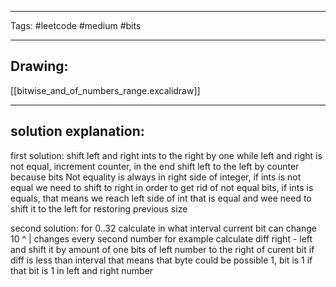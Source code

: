 

----

Tags: #leetcode #medium #bits

----

## Drawing:
[[bitwise_and_of_numbers_range.excalidraw]]

----


## solution explanation:
first solution: shift left and right ints to the right by one while left and right is not equal, increment counter, in the end shift left to the left by counter 
because bits Not equality is always in right side of integer, if ints is not equal we need to shift to right in order to get rid of not equal bits, if ints is equals, that means we reach left side of int that is equal and wee need to shift it to the left for restoring previous size

second solution: for 0..32 calculate in what interval current bit can change 
10
^
|
changes every second number for example
calculate diff right - left and shift it by amount of one bits of left number to the right of curent bit if diff is less than interval that means that byte could be possible 1, bit is 1 if that bit is 1 in left and right number
